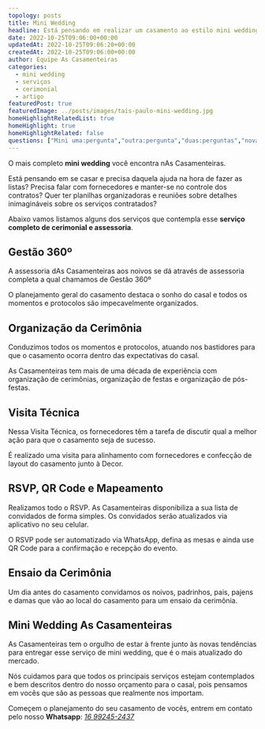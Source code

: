 ```yaml
---
topology: posts
title: Mini Wedding
headline: Está pensando em realizar um casamento ao estilo mini wedding? As Casamenteiras tem o serviço perfeito para você.
date: 2022-10-25T09:06:00+00:00
updatedAt: 2022-10-25T09:06:20+00:00
createdAt: 2022-10-25T09:06:00+00:00
author: Equipe As Casamenteiras
categories:
  - mini wedding
  - serviços
  - cerimonial
  - artigo
featuredPost: true
featuredImage: ../posts/images/tais-paulo-mini-wedding.jpg
homeHighlightRelatedList: true
homeHighlight: true
homeHighlightRelated: false
questions: ["Mini uma:pergunta","outra:pergunta","duas:perguntas","novas:perguntas"]
---
```


O mais completo **mini wedding** você encontra nAs Casamenteiras.

Está pensando em se casar e precisa daquela ajuda na hora de fazer as listas? Precisa falar com fornecedores e manter-se no controle dos contratos? Quer ter planilhas organizadoras e reuniões sobre detalhes inimagináveis sobre os serviços contratados?

Abaixo vamos listamos alguns dos serviços que contempla esse **serviço completo de cerimonial e assessoria**.

## Gestão 360º

A assessoria dAs Casamenteiras aos noivos se dá através de assessoria completa a qual chamamos de Gestão 360º

O planejamento geral do casamento destaca o sonho do casal e todos os momentos e protocolos são impecavelmente organizados.

## Organização da Cerimônia

Conduzimos todos os momentos e protocolos, atuando nos bastidores para que o casamento ocorra dentro das expectativas do casal.

As Casamenteiras tem mais de uma década de experiência com organização de cerimônias, organização de festas e organização de pós-festas.

## Visita Técnica

Nessa Visita Técnica, os fornecedores têm a tarefa de discutir qual a melhor ação para que o casamento seja de sucesso.

É realizado uma visita para alinhamento com fornecedores e confecção de layout do casamento junto à Decor.

## RSVP, QR Code e Mapeamento

Realizamos todo o RSVP. As Casamenteiras disponibiliza a sua lista de convidados de forma simples. Os convidados serão atualizados via aplicativo no seu celular.

O RSVP pode ser automatizado via WhatsApp, defina as mesas e ainda use QR Code para a confirmação e recepção do evento.

## Ensaio da Cerimônia

Um dia antes do casamento convidamos os noivos, padrinhos, pais, pajens e damas que vão ao local do casamento para um ensaio da cerimônia.

## Mini Wedding As Casamenteiras

As Casamenteiras tem o orgulho de estar à frente junto às novas tendências para entregar esse serviço de mini wedding, que é o mais atualizado do mercado.

Nós cuidamos para que todos os principais serviços estejam contemplados e bem descritos dentro do nosso orçamento para o casal, pois pensamos em vocês que são as pessoas que realmente nos importam.

Começem o planejamento do seu casamento de vocês, entrem em contato pelo nosso **Whatsapp**: [_16 99245-2437_](https://web.whatsapp.com/send?phone=5516992452437)

